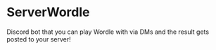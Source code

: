 # ServerWordle
Discord bot that you can play Wordle with via DMs and the result gets posted to your server!
